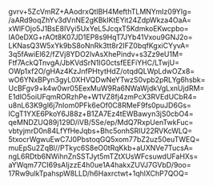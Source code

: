 gvrv+5ZcVmRZ+AAodrxQtlBH4MefthTLMNYmIz09Ylg=
/aARd9oqZhYv3dVnNE2gKBkIKtEYit24ZdpWkza4OaA=
xWlFOjo5J1BsE8IVyi5UxYeL5JcqxT5KdmkoEKwcpbo=
IA0eDXG+rAOt8K07JD1EP8s9HqT7JYb41Vxou9GNJ2o=
LKNasQ3W5xYk9bS8oNnRk3tt8r2IFZ0bqfKgxiCYyvA=
3q5fAwiEl62/fZVj8YDO2lvAsXhePindv+s3Zz9eU1M=
Ftf7AckQTnvgA/JbKVdSrN1IG0ctsfEEFiYHC/LTwjU=
OWp1xf2O/gHAz4KzJnfPHtytHdZ/otqdQLWpLdwOZx8=
wO6YNxBPyn3gyL0XHVQDwNeYTwzS0vpb2pRLYg6hsbk=
UcBFgv9+k4w0wr05EexMuW9Ra6NWaWjdkVgLxnUjdRM=
E1dlO5oiUFqmRORzhPe+W1VZ8fj4zmPcX3RVEdUCbR4=
u8nL63K9gl6j7nIom0PFk6eOf0C8RMeF9fs0puJD6Gs=
lCgT1YXE6PkoY6J88z+B1ZA7Ez4tEWBawyn3jS0cbO4=
qeMNDZUQ89j129D/iVB/5Se/ep/MdQ7RxpUenTwkFuc=
vbtyjmrD0n84LfYfHeJqbs+Bhc5onhSRIU22RVKcWLQ=
5txocrWgwuEwC7J0PbstoqGQ5xom77bZ2uz50euTWEQ=
muEpSu2ZqBl//PTkyc6S8eO0tRqKkb+aUXNVe7TucsA=
ngL6RDtb6NWihnZnSSTJyt5mTZtXUsWFcsuwdUFaHXs=
aYWqm77CI69sAIjzzE4h0ue1A4hakxZUVJ7GVbD/9oo=
17Rw9ulkTpahspW8LLD/h6Haxrctwt+1qhlXChP7QOQ=
